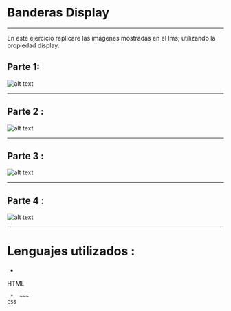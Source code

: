 # Banderas Display

***
En este ejercicio replicare las imágenes mostradas en el lms; utilizando la propiedad display.
## Parte 1:

![alt text](https://fotos.subefotos.com/8157f58d3d2dcfcf689ec56554097266o.png)   

***     
## Parte 2 :

![alt text](https://fotos.subefotos.com/304ad94ffc6b76d7366894e1d9646961o.png)    

***   

## Parte 3 :

![alt text](https://fotos.subefotos.com/ea2ba0950028f26c289e7ae55f2438d2o.png)     

***     

## Parte 4 :

![alt text](https://fotos.subefotos.com/ce40c790a0ddf23ff36a075bf91d59c6o.png)     

***     
# Lenguajes utilizados :

 * ~~~
HTML
~~~
 *  ~~~
CSS
~~~
